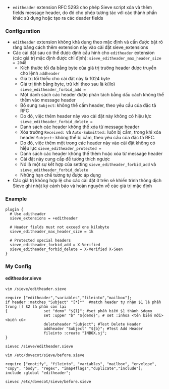 - `editheader` extension RFC 5293 cho phép Sieve script xóa và thêm fields message header, do đó cho phép tương tác với các thành phần khác sử dụng hoặc tạo ra các deader fields
### Configuration
- `editheader` extension không khả dụng theo mặc định và cần được bật rõ ràng bằng cách thêm extension này vào cài đặt sieve_extensions
- Các cài đặt sau có thể được định cấu hình cho `editheader` extension (các giá trị mặc định được chỉ định):
`sieve_editheader_max_header_size = 2048`
  - Kích thước tối đa bằng byte của giá trị trường header được truyền cho lệnh `addheader`
  - Giá trị tối thiểu cho cài đặt này là 1024 byte
  - Giá trị tính bằng byte, trừ khi theo sau là k(ilo)
`sieve_editheader_forbid_add = `
  - Một danh sách các header được phân tách bằng dấu cách không thể thêm vào message header
  - Bổ sung `Subject`: không thể cấm header, theo yêu cầu của đặc tả RFC
  - Do đó, việc thêm header này vào cài đặt này không có hiệu lực
`sieve_editheader_forbid_delete = `
  - Danh sách các header không thể xóa từ message header
  - Xóa trường `Received:` và `Auto-Submitted:` luôn bị cấm, trong khi xóa header `Subject:` không thể bị cấm, theo yêu cầu của đặc tả RFC. 
  - Do đó, việc thêm một trong các header này vào cài đặt không có hiệu lực
`sieve_editheader_protected = `
  - Danh sách các header không thể thêm hoặc xóa từ message header
  - Cài đặt này cung cấp để tương thích ngược
  - Nó là một sự kết hợp của setting `sieve_editheader_forbid_add` và `sieve_editheader_forbid_delete`
  - Những hạn chế tương tự được áp dụng
- Các giá trị không hợp lệ cho các cài đặt ở trên sẽ khiến trình thông dịch Sieve ghi nhật ký cảnh báo và hoàn nguyên về các giá trị mặc định
### Example
  ```
  plugin {
    # Use aditheader
    sieve_extensions = +editheader
    
    # Header fields must not exceed one kilobyte
    sieve_editheader_max_header_size = 1k
    
    # Protected special headers
    sieve_editheader_forbid_add = X-Verified
    sieve_editheader_forbid_delete = X-Verified X-Seen
  }
  ```
### My Config
#### editheader.sieve 
`vim /sieve/editheader.sieve`
```
require ["editheader","variables","fileinto","mailbox"];
if header :matches "Subject" "[*]*"  #match header tự nhận $1 là phần trong [] $2 là phần còn lại
{                set "demo" "${1}"; #set phần biến $1 thành $demo
                 set :upper "b" "${demo}"; # set :inhoa <tên biến mới> <biến cũ>
                 deleteheader "Subject"; #Test Delete Header 
                 addheader "Subject" "${b}"; #Test Add Header
                 fileinto :create "INBOX.sj";
} 

```
```
sievec /sieve/editheader.sieve
````
`vim /etc/dovecot/sieve/before.sieve`
```
require ["enotify", "fileinto", "variables", "mailbox", "envelope", "copy", "body", "regex", "imap4flags","duplicate","include"];
include :global "editheader";
```
```
sievec /etc/dovecot/sieve/before.sieve
````
